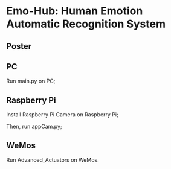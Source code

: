 # Emo-Hub: Human Emotion Automatic Recognition System
## Poster



## PC
Run main.py on PC;

## Raspberry Pi
Install Raspberry Pi Camera on Raspberry Pi;

Then, run appCam.py;

## WeMos 
Run Advanced_Actuators on WeMos.
